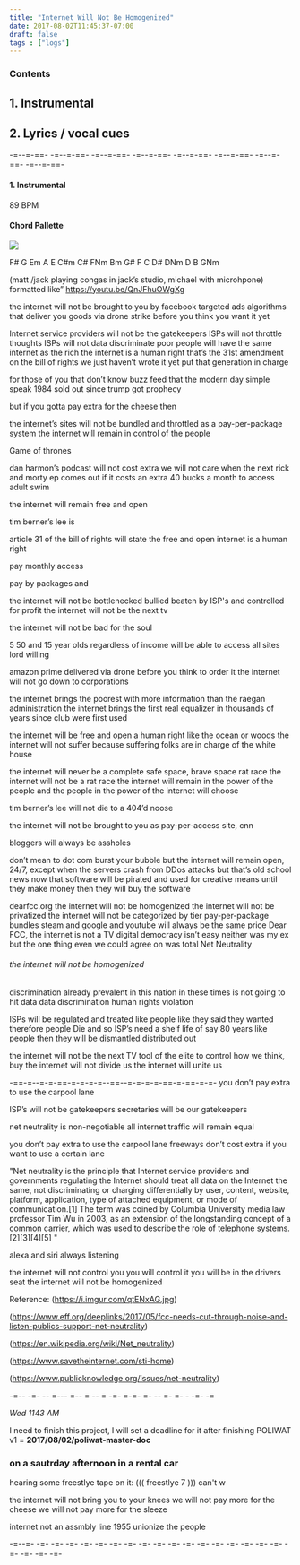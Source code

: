 ```yaml
---
title: "Internet Will Not Be Homogenized"
date: 2017-08-02T11:45:37-07:00
draft: false
tags : ["logs"]
---
```


### Contents

## 1. Instrumental

## 2. Lyrics / vocal cues

-=--=-==- -=--=-==- -=--=-==- -=--=-==- -=--=-==- -=--=-==- -=--=-==- -=--=-==-
#### 1. Instrumental

89 BPM

#### Chord Pallette

<img src="/images/IWNBH.png"/>



F# G Em A E C#m C# FNm Bm G# F C D# DNm D B GNm


(matt /jack playing congas in jack’s studio, michael with microhpone)
formatted like” https://youtu.be/QnJFhuOWgXg

the internet will not be brought to you by facebook
targeted ads algorithms that deliver you goods via drone strike
before you think you want it yet

Internet service providers will not be the gatekeepers
ISPs will not throttle thoughts
ISPs will not data discriminate
poor people will have the same internet as the rich
the internet is a human right
that’s the 31st amendment on the bill of rights
we just haven’t wrote it yet
put that generation in charge

for those of you that don’t know
buzz feed that the modern day simple speak
1984 sold out since trump got prophecy

but if you gotta pay extra for the cheese then

the internet’s sites will not be bundled and throttled as a pay-per-package system
the internet will remain in control of the people

Game of thrones

dan harmon’s podcast will not cost extra
we will not care when the next rick and morty ep comes out if it costs an extra 40 bucks a month to access adult swim

the internet will remain free and open

tim berner’s lee is

article 31 of the bill of rights will state the free and open internet is a human right


pay monthly access

pay by packages and

the internet will not be bottlenecked bullied beaten by ISP's and controlled for profit
the internet will not be the next tv

the internet will not be bad for the soul

5 50 and 15 year olds regardless of income will be able to access all sites lord willing

amazon prime delivered via drone before you think to order it
the internet will not go down to corporations

the internet brings the poorest with more information than the raegan administration
the internet brings the first real equalizer in thousands of years since club were first used

the internet will be free and open
a human right like the ocean or woods
the internet will not suffer because suffering folks are in charge of the white house

the internet will never be a complete safe space, brave space rat race
the internet will not be a rat race
the internet will remain in the power of the people and the people in the power of the internet will choose

tim berner’s lee will not die to a 404’d noose

the internet will not be brought to you as pay-per-access site,
cnn

bloggers will always be assholes

don’t mean to dot com burst your bubble but the internet will remain open, 24/7, except when the servers crash from DDos attacks
but that’s old school news now that
software will be pirated and used for creative means until they make money
then they will buy the software

dearfcc.org
the internet will not be homogenized
the internet will not be privatized
the internet will not be categorized by tier pay-per-package bundles
steam and google and youtube will always be the same price
Dear FCC, the internet is not a TV
digital democracy isn’t easy
neither was my ex but the one thing even we could agree on was
total Net Neutrality

###### the internet will not be homogenized

discrimination already prevalent in this nation
in these times is not going to hit data
data discrimination human rights violation

ISPs will be regulated and treated like people
like they said they wanted
therefore people Die and so ISP’s need a shelf life of say 80 years
like people
then they will be dismantled distributed out

the internet will not be the next TV
tool of the elite to control how we think, buy
the internet will not divide us
the internet will unite us

-==-=--=-=-==-=-=-=-=--==--=-=-=-=-==-=-==-=-=-
you don’t pay extra to use the carpool lane

ISP’s will not be gatekeepers
secretaries will be our gatekeepers

net neutrality is non-negotiable
all internet traffic will remain equal

you don’t pay extra to use the carpool lane
freeways don’t cost extra if you want to use a certain lane

 "Net neutrality is the principle that Internet service providers and governments regulating the Internet should treat all data on the Internet the same, not discriminating or charging differentially by user, content, website, platform, application, type of attached equipment, or mode of communication.[1] The term was coined by Columbia University media law professor Tim Wu in 2003, as an extension of the longstanding concept of a common carrier, which was used to describe the role of telephone systems.[2][3][4][5] "

alexa and siri always listening

the internet will not control you you will control it
you will be in the drivers seat
the internet will not be homogenized

Reference:
(https://i.imgur.com/qtENxAG.jpg)

(https://www.eff.org/deeplinks/2017/05/fcc-needs-cut-through-noise-and-listen-publics-support-net-neutrality)

(https://en.wikipedia.org/wiki/Net_neutrality)

(https://www.savetheinternet.com/sti-home)

(https://www.publicknowledge.org/issues/net-neutrality)


-=-- -=- -- =--- =-- = -- = -=- =-=- =- -- =- =- - -=- -=

*Wed 1143 AM*

I need to finish this project, I will set a deadline for it after finishing POLIWAT v1 = **2017/08/02/poliwat-master-doc**



### on a sautrday afternoon in a rental car

hearing some freestlye tape on it:
((( freestlye 7 )))
can't w


the internet will not bring you to your knees
we will not pay more for the cheese
 we will not pay more for the sleeze


internet not an assmbly line
1955 unionize the people


-=--=- -=- -=- -=- -=- -=- -=- -=- -=- -=- -=- -=- -=- -=- -=- -=- -=- -=- -=- -=- -=- -=-
